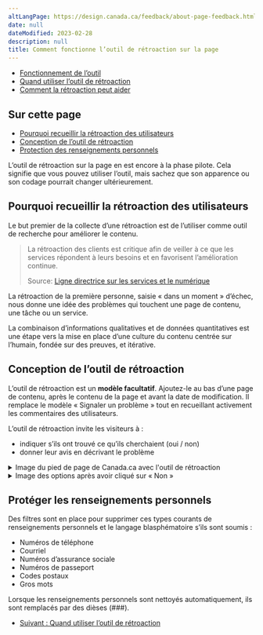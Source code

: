 ```yaml
---
altLangPage: https://design.canada.ca/feedback/about-page-feedback.html
date: null
dateModified: 2023-02-28
description: null
title: Comment fonctionne l’outil de rétroaction sur la page
---
```


<div class="gc-stp-stp">
	<div class="row">
		<ul class="toc lst-spcd col-md-12">
			<li class="col-md-4 col-sm-6"><a class="list-group-item active" href="fonctionnement.html">Fonctionnement de l’outil</a></li>
			<li class="col-md-4 col-sm-6"><a class="list-group-item" href="quand.html">Quand utiliser l’outil de rétroaction</a></li>
			<li class="col-md-4 col-sm-6"><a class="list-group-item" href="ameliorer.html">Comment la rétroaction peut aider</a></li>
		</ul>
	</div>
</div>

## Sur cette page

* [Pourquoi recueillir la rétroaction des utilisateurs](#pourquoi-recueillir-la-rétroaction-des-utilisateurs)
* [Conception de l’outil de rétroaction](#conception-de-l-outil-de-retroaction)
* [Protection des renseignements personnels](#protection-des-renseignements-personnels)

L’outil de rétroaction sur la page en est encore à la phase pilote. Cela signifie que vous pouvez utiliser l’outil, mais sachez que son apparence ou son codage pourrait changer ultérieurement.

## Pourquoi recueillir la rétroaction des utilisateurs

Le but premier de la collecte d’une rétroaction est de l’utiliser comme outil de recherche pour améliorer le contenu.

> La rétroaction des clients est critique afin de veiller à ce que les services répondent à leurs besoins et en favorisent l’amélioration continue.
>
> Source: [Ligne directrice sur les services et le numérique](https://www.canada.ca/fr/gouvernement/systeme/gouvernement-numerique/ligne-directrice-services-numerique.html#ToC2_2)

La rétroaction de la première personne, saisie «&nbsp;dans un moment&nbsp;» d’échec, nous donne une idée des problèmes qui touchent une page de contenu, une tâche ou un service.

La combinaison d’informations qualitatives et de données quantitatives est une étape vers la mise en place d’une culture du contenu centrée sur l’humain, fondée sur des preuves, et itérative.

## Conception de l’outil de rétroaction

L’outil de rétroaction est un **modèle facultatif**. Ajoutez-le au bas d’une page de contenu, après le contenu de la page et avant la date de modification. Il remplace le modèle «&nbsp;Signaler un problème&nbsp;» tout en recueillant activement les commentaires des utilisateurs.

L’outil de rétroaction invite les visiteurs à&nbsp;:

* indiquer s’ils ont trouvé ce qu’ils cherchaient (oui / non)
* donner leur avis en décrivant le problème

<details>
	<summary>Image du pied de page de Canada.ca avec l'outil de rétroaction</summary>
	<figure class="mrgn-tp-lg">
		<img class="img-responsive border" alt="Image du pied de page, avec l'outil de rétroaction placé après le contenu de la page et avant la date modifiée" src="images/footer-feedback-fr.png" />
	</figure>
</details>

<details>
	<summary>Image des options après avoir cliqué sur «&nbsp;Non&nbsp;»</summary>
  <figure class="mrgn-tp-lg">
    <img class="img-responsive border" alt="Une longue description peut être trouvée après l'image." src="images/description-fr.jpg" />
    <figcaption>
      <details>
        <summary>Outil de rétroaction</summary>
        <p>Il y a le texte «&nbsp;Vous ne recevrez aucune réponse. N'incluez pas de renseignements personnels (téléphone, courriel, NAS, renseignements financiers, médicaux ou professionnels). Maximum 300 caractères&nbsp;», suivi d’un champ de texte pour fournir plus de détails.</p>
      </details>
    </figcaption>
  </figure>
</details>

## Protéger les renseignements personnels

Des filtres sont en place pour supprimer ces types courants de renseignements personnels et le langage blasphématoire s’ils sont soumis&nbsp;:

* Numéros de téléphone
* Courriel
* Numéros d’assurance sociale
* Numéros de passeport
* Codes postaux
* Gros mots

Lorsque les renseignements personnels sont nettoyés automatiquement, ils sont remplacés par des dièses (###).
<nav role="navigation" class="mrgn-bttm-lg">
  <ul class="pager">
    <li class="next"><a href="quand.html" rel="next">Suivant&nbsp;: Quand utiliser l’outil de rétroaction</a></li>
  </ul>
</nav>
